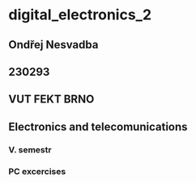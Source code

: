 # digital_electronics_2

## Ondřej Nesvadba
## 230293
## VUT FEKT BRNO
## Electronics and telecomunications
### V. semestr
### PC excercises
